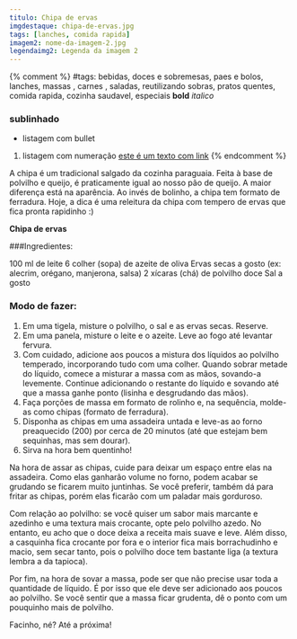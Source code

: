 ```yaml
---
titulo: Chipa de ervas
imgdestaque: chipa-de-ervas.jpg
tags: [lanches, comida rapida]
imagem2: nome-da-imagem-2.jpg
legendaimg2: Legenda da imagem 2
---
```

{% comment %}
#tags: bebidas, doces e sobremesas, paes e bolos, lanches, massas , carnes , saladas, reutilizando sobras, pratos quentes, comida rapida, cozinha saudavel, especiais
**bold**
*italico*
### sublinhado
* listagem com bullet
1. listagem com numeração
[este é um texto com link](https://www.enderecodolink.com)
{% endcomment %}

A chipa é um tradicional salgado da cozinha paraguaia. Feita à base de polvilho e queijo, é praticamente igual ao nosso pão de queijo. A maior diferença está na aparência. Ao invés de bolinho, a chipa tem formato de ferradura. Hoje, a dica é uma releitura da chipa com tempero de ervas que fica pronta rapidinho :)

**Chipa de ervas**

###Ingredientes:

100 ml de leite
6 colher (sopa) de azeite de oliva
Ervas secas a gosto (ex: alecrim, orégano, manjerona, salsa)
2 xícaras (chá) de polvilho doce
Sal a gosto

### Modo de fazer:

1. Em uma tigela, misture o polvilho, o sal e as ervas secas. Reserve. 
2. Em uma panela, misture o leite e o azeite. Leve ao fogo até levantar fervura.
3. Com cuidado, adicione aos poucos a mistura dos líquidos ao polvilho temperado, incorporando tudo com uma colher. Quando sobrar metade do líquido, comece a misturar a massa com as mãos, sovando-a levemente. Continue adicionando o restante do líquido e sovando até que a massa ganhe ponto (lisinha e desgrudando das mãos). 
4. Faça porções de massa em formato de rolinho e, na sequência, molde-as como chipas (formato de ferradura). 
5. Disponha as chipas em uma assadeira untada e leve-as ao forno preaquecido (200) por cerca de 20 minutos (até que estejam bem sequinhas, mas sem dourar).
6. Sirva na hora bem quentinho!

Na hora de assar as chipas, cuide para deixar um espaço entre elas na assadeira. Como elas ganharão volume no forno, podem acabar se grudando se ficarem muito juntinhas. Se você preferir, também dá para fritar as chipas, porém elas ficarão com um paladar mais gorduroso. 

Com relação ao polvilho: se você quiser um sabor mais marcante e azedinho e uma textura mais crocante, opte pelo polvilho azedo. No entanto, eu acho que o doce deixa a receita mais suave e leve. Além disso, a casquinha fica crocante por fora e o interior fica mais borrachudinho e macio, sem secar tanto, pois o polvilho doce tem bastante liga (a textura lembra a da tapioca). 

Por fim, na hora de sovar a massa, pode ser que não precise usar toda a quantidade de líquido. É por isso que ele deve ser adicionado aos poucos ao polvilho. Se você sentir que a massa ficar grudenta, dê o ponto com um pouquinho mais de polvilho. 

Facinho, né? 
Até a próxima!

